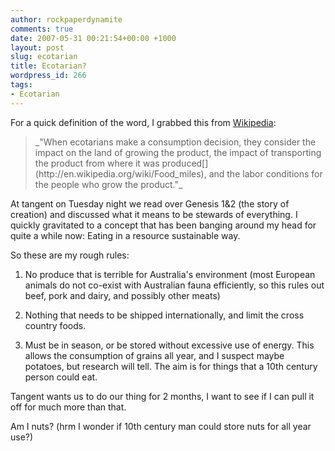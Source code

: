 ```yaml
---
author: rockpaperdynamite
comments: true
date: 2007-05-31 00:21:54+00:00 +1000
layout: post
slug: ecotarian
title: Ecotarian?
wordpress_id: 266
tags:
- Ecotarian
---
```


For a quick definition of the word, I grabbed this from [Wikipedia](http://en.wikipedia.org/wiki/Ecotarian):


<blockquote>_"When ecotarians make a consumption decision, they consider the impact on the land of growing the product, the impact of transporting the product from where it was produced[](http://en.wikipedia.org/wiki/Food_miles), and the labor conditions for the people who grow the product."_</blockquote>


At tangent on Tuesday night we read over Genesis 1&2 (the story of creation) and discussed what it means to be stewards of everything. I quickly gravitated to a concept that has been banging around my head for quite a while now: Eating in a resource sustainable way.

So these are my rough rules:



	
  1. No produce that is terrible for Australia's environment (most European animals do not co-exist with Australian fauna efficiently, so this rules out beef, pork and dairy, and possibly other meats)

	
  2. Nothing that needs to be shipped internationally, and limit the cross country foods.

	
  3. Must be in season, or be stored without excessive use of energy. This allows the consumption of grains all year, and I suspect maybe potatoes, but research will tell. The aim is for things that a 10th century person could eat.


Tangent wants us to do our thing for 2 months, I want to see if I can pull it off for much more than that.

Am I nuts? (hrm I wonder if 10th century man could store nuts for all year use?)
